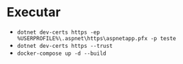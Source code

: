 # Executar

- `dotnet dev-certs https -ep %USERPROFILE%\.aspnet\https\aspnetapp.pfx -p teste`
- `dotnet dev-certs https --trust`
- `docker-compose up -d --build`